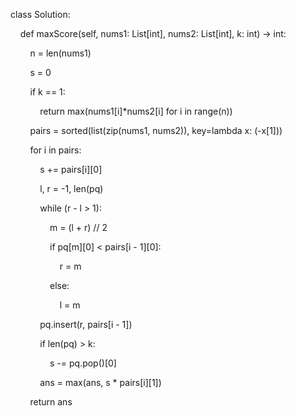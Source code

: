 class Solution:

    def maxScore(self, nums1: List[int], nums2: List[int], k: int) -> int:

        n = len(nums1)

        s = 0

        if k == 1:

            return max(nums1[i]*nums2[i] for i in range(n))

        pairs = sorted(list(zip(nums1, nums2)), key=lambda x: (-x[1]))

        for i in pairs:

            s += pairs[i][0]

            l, r = -1, len(pq)

            while (r - l > 1):

                m = (l + r) // 2

                if pq[m][0] < pairs[i - 1][0]:

                    r = m

                else:

                    l = m

            pq.insert(r, pairs[i - 1])

            if len(pq) > k:

                s -= pq.pop()[0]

            ans = max(ans, s * pairs[i][1])

        return ans